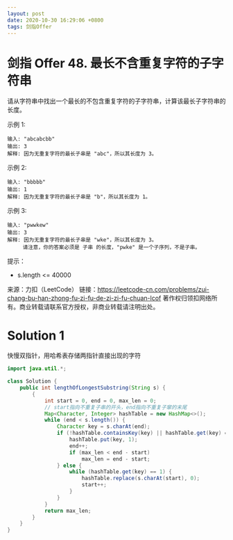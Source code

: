 ```yaml
---
layout: post
date: 2020-10-30 16:29:06 +0800
tags: 剑指Offer
---
```


# 剑指 Offer 48. 最长不含重复字符的子字符串

请从字符串中找出一个最长的不包含重复字符的子字符串，计算该最长子字符串的长度。

示例 1:
```
输入: "abcabcbb"
输出: 3 
解释: 因为无重复字符的最长子串是 "abc"，所以其长度为 3。
```
示例 2:
```
输入: "bbbbb"
输出: 1
解释: 因为无重复字符的最长子串是 "b"，所以其长度为 1。
```
示例 3:
```
输入: "pwwkew"
输出: 3
解释: 因为无重复字符的最长子串是 "wke"，所以其长度为 3。
     请注意，你的答案必须是 子串 的长度，"pwke" 是一个子序列，不是子串。
```
提示：
+ s.length <= 40000

来源：力扣（LeetCode）
链接：https://leetcode-cn.com/problems/zui-chang-bu-han-zhong-fu-zi-fu-de-zi-zi-fu-chuan-lcof
著作权归领扣网络所有。商业转载请联系官方授权，非商业转载请注明出处。

# Solution 1
快慢双指针，用哈希表存储两指针直接出现的字符  
``` java
import java.util.*;

class Solution {
    public int lengthOfLongestSubstring(String s) {
        {
            int start = 0, end = 0, max_len = 0;
            // start指向不重复子串的开头，end指向不重复子窜的末尾
            Map<Character, Integer> hashTable = new HashMap<>();
            while (end < s.length()) {
                Character key = s.charAt(end);
                if (!hashTable.containsKey(key) || hashTable.get(key) == 0) {
                    hashTable.put(key, 1);
                    end++;
                    if (max_len < end - start)
                        max_len = end - start;
                } else {
                    while (hashTable.get(key) == 1) {
                        hashTable.replace(s.charAt(start), 0);
                        start++;
                    }
                }
            }
            return max_len;
        }
    }
}
```